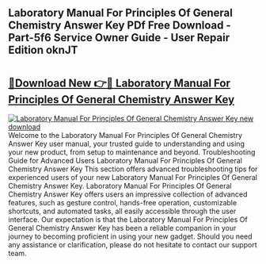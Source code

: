 ## Laboratory Manual For Principles Of General Chemistry Answer Key PDf Free Download - Part-5f6 Service Owner Guide - User Repair Edition oknJT

# <h2><a href="http://bc20380.oget.top/?id=Laboratory+Manual+For+Principles+Of+General+Chemistry+Answer+Key">🔗Download New 👉🔴 Laboratory Manual For Principles Of General Chemistry Answer Key</a></h2>

[![Laboratory Manual For Principles Of General Chemistry Answer Key new download](https://i.imgur.com/5g1atiW.png)](http://bc20380.oget.top/?id=Laboratory+Manual+For+Principles+Of+General+Chemistry+Answer+Key)
Welcome to the Laboratory Manual For Principles Of General Chemistry Answer Key user manual, your trusted guide to understanding and using your new product, from setup to maintenance and beyond. Troubleshooting Guide for Advanced Users Laboratory Manual For Principles Of General Chemistry Answer Key This section offers advanced troubleshooting tips for experienced users of your new Laboratory Manual For Principles Of General Chemistry Answer Key. Laboratory Manual For Principles Of General Chemistry Answer Key offers users an impressive collection of advanced features, such as gesture control, hands-free operation, customizable shortcuts, and automated tasks, all easily accessible through the user interface. Our expectation is that the Laboratory Manual For Principles Of General Chemistry Answer Key has been a reliable companion in your journey to becoming proficient in using your new gadget. Should you need any assistance or clarification, please do not hesitate to contact our support team.
